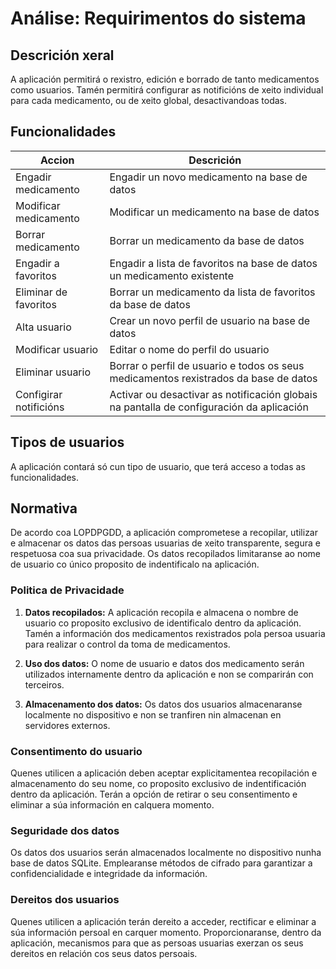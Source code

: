# Análise: Requirimentos do sistema

## Descrición xeral
A aplicación permitirá o rexistro, edición e borrado de tanto medicamentos como usuarios. Tamén permitirá configurar
as notificións de xeito individual para cada medicamento, ou de xeito global, desactivandoas todas.

## Funcionalidades
| Accion                 | Descrición                                                                               |
|------------------------|------------------------------------------------------------------------------------------|
| Engadir medicamento    | Engadir un novo medicamento na base de datos                                             |
| Modificar medicamento  | Modificar un medicamento na base de datos                                                |
| Borrar medicamento     | Borrar un medicamento da base de datos                                                   |
| Engadir a favoritos    | Engadir a lista de favoritos na base de datos un medicamento existente                   |
| Eliminar de favoritos  | Borrar un medicamento da lista de favoritos da base de datos                             |
| Alta usuario           | Crear un novo perfil de usuario na base de datos                                         |
| Modificar usuario      | Editar o nome do perfil do usuario                                                       |
| Eliminar usuario       | Borrar o perfil de usuario e todos os seus medicamentos rexistrados da base de datos     |
| Configirar notificións | Activar ou desactivar as notificación globais na pantalla de configuración da aplicación |

## Tipos de usuarios
A aplicación contará só cun tipo de usuario, que terá acceso a todas as funcionalidades.

## Normativa
De acordo coa LOPDPGDD, a aplicación comprometese a recopilar, utilizar e almacenar os datos das persoas usuarias de xeito transparente, segura e respetuosa coa sua privacidade.
Os datos recopilados limitaranse ao nome de usuario co único proposito de indentificalo na aplicación.

### Politica de Privacidade
1. **Datos recopilados:** A aplicación recopila e almacena o nombre de usuario co proposito exclusivo de identificalo dentro da aplicación. Tamén a información dos medicamentos rexistrados pola persoa usuaria para realizar o control da toma de medicamentos.

2. **Uso dos datos:** O nome de usuario e datos dos medicamento serán utilizados internamente dentro da aplicación
e non se comparirán con terceiros.

3. **Almacenamento dos datos:** Os datos dos usuarios almacenaranse localmente no dispositivo e non se tranfiren nin
almacenan en servidores externos.

### Consentimento do usuario
Quenes utilicen a aplicación deben aceptar explicitamentea recopilación e almacenamento do seu nome, co proposito exclusivo de indentificación dentro da aplicación. Terán a opción de retirar o seu consentimento e eliminar a súa información en calquera momento.

### Seguridade dos datos
Os datos dos usuarios serán almacenados localmente no dispositivo nunha base de datos SQLite. Emplearanse métodos de cifrado 
para garantizar a confidencialidade e integridade da información.

### Dereitos dos usuarios
Quenes utilicen a aplicación terán dereito a acceder, rectificar e eliminar a súa información persoal en carquer momento. Proporcionaranse, dentro da aplicación, mecanismos para que as persoas usuarias exerzan os seus dereitos en relación cos seus datos persoais.